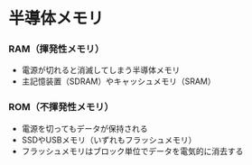 # 半導体メモリ
### RAM（揮発性メモリ）
- 電源が切れると消滅してしまう半導体メモリ
- 主記憶装置（SDRAM）やキャッシュメモリ（SRAM）

### ROM（不揮発性メモリ）
- 電源を切ってもデータが保持される
- SSDやUSBメモリ（いずれもフラッシュメモリ）
- フラッシュメモリはブロック単位でデータを電気的に消去する
